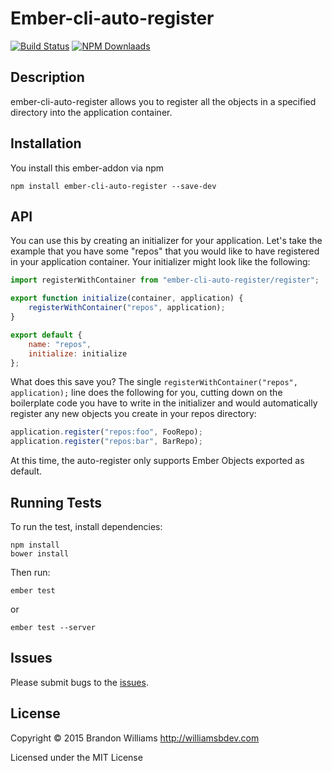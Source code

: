 # Ember-cli-auto-register

[![Build Status][]](https://travis-ci.org/williamsbdev/ember-cli-auto-register)
[![NPM Downlaads][]](https://www.npmjs.org/package/ember-cli-auto-register)

## Description

ember-cli-auto-register allows you to register all the
objects in a specified directory into the application
container.

## Installation

You install this ember-addon via npm

    npm install ember-cli-auto-register --save-dev

## API

You can use this by creating an initializer for your application. Let's take
the example that you have some "repos" that you would like to have
registered in your application container. Your initializer might look like
the following:

```javascript
import registerWithContainer from "ember-cli-auto-register/register";

export function initialize(container, application) {
    registerWithContainer("repos", application);
}

export default {
    name: "repos",
    initialize: initialize
};
```

What does this save you? The single `registerWithContainer("repos",
application);` line does the following for you, cutting down on the boilerplate
code you have to write in the initializer and would automatically register any
new objects you create in your repos directory:

```javascript
application.register("repos:foo", FooRepo);
application.register("repos:bar", BarRepo);
```

At this time, the auto-register only supports Ember Objects exported as default.

## Running Tests

To run the test, install dependencies:

    npm install
    bower install

Then run:

    ember test

or

    ember test --server

## Issues

Please submit bugs to the [issues].

## License

Copyright © 2015 Brandon Williams http://williamsbdev.com

Licensed under the MIT License

[Build Status]: https://travis-ci.org/williamsbdev/ember-cli-auto-register.svg?branch=master
[NPM Downlaads]: https://img.shields.io/npm/dm/ember-cli-auto-register.svg
[issues]: https://github.com/williamsbdev/ember-cli-auto-register/issues
